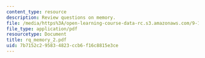 ```yaml
---
content_type: resource
description: Review questions on memory.
file: /media/https%3A/open-learning-course-data-rc.s3.amazonaws.com/9-10-cognitive-neuroscience-spring-2006/7b7152c295834823ccb6f16c8815e3ce_rq_memory_2.pdf
file_type: application/pdf
resourcetype: Document
title: rq_memory_2.pdf
uid: 7b7152c2-9583-4823-ccb6-f16c8815e3ce
---
```

